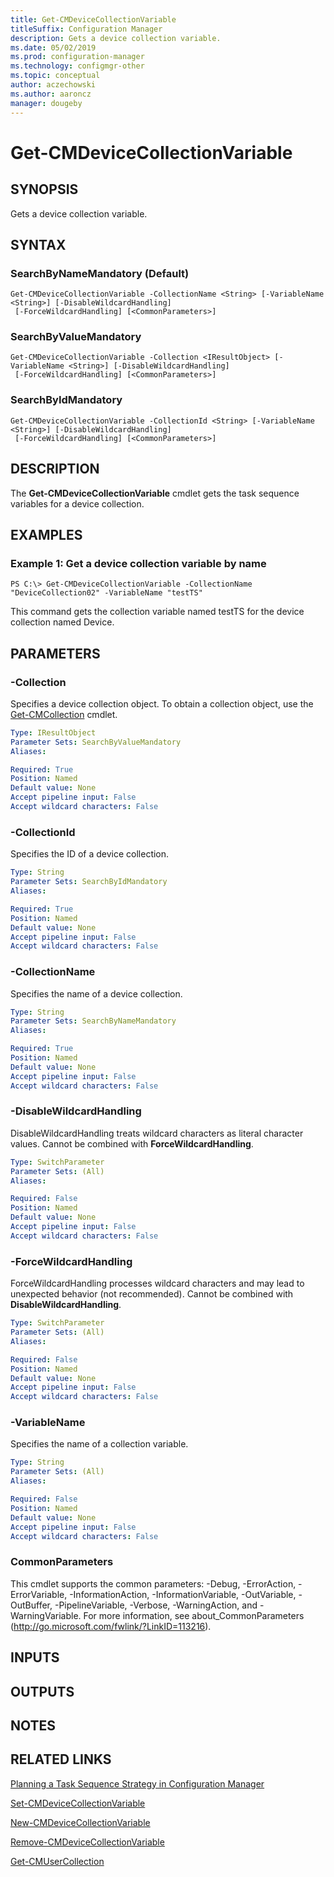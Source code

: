 ```yaml
---
title: Get-CMDeviceCollectionVariable
titleSuffix: Configuration Manager
description: Gets a device collection variable.
ms.date: 05/02/2019
ms.prod: configuration-manager
ms.technology: configmgr-other
ms.topic: conceptual
author: aczechowski
ms.author: aaroncz
manager: dougeby
---
```


# Get-CMDeviceCollectionVariable

## SYNOPSIS
Gets a device collection variable.

## SYNTAX

### SearchByNameMandatory (Default)
```
Get-CMDeviceCollectionVariable -CollectionName <String> [-VariableName <String>] [-DisableWildcardHandling]
 [-ForceWildcardHandling] [<CommonParameters>]
```

### SearchByValueMandatory
```
Get-CMDeviceCollectionVariable -Collection <IResultObject> [-VariableName <String>] [-DisableWildcardHandling]
 [-ForceWildcardHandling] [<CommonParameters>]
```

### SearchByIdMandatory
```
Get-CMDeviceCollectionVariable -CollectionId <String> [-VariableName <String>] [-DisableWildcardHandling]
 [-ForceWildcardHandling] [<CommonParameters>]
```

## DESCRIPTION
The **Get-CMDeviceCollectionVariable** cmdlet gets the task sequence variables for a device collection.

## EXAMPLES

### Example 1: Get a device collection variable by name
```
PS C:\> Get-CMDeviceCollectionVariable -CollectionName "DeviceCollection02" -VariableName "testTS"
```

This command gets the collection variable named testTS for the device collection named Device.

## PARAMETERS

### -Collection
Specifies a device collection object.
To obtain a collection object, use the [Get-CMCollection](Get-CMCollection.md) cmdlet.

```yaml
Type: IResultObject
Parameter Sets: SearchByValueMandatory
Aliases: 

Required: True
Position: Named
Default value: None
Accept pipeline input: False
Accept wildcard characters: False
```

### -CollectionId
Specifies the ID of a device collection.

```yaml
Type: String
Parameter Sets: SearchByIdMandatory
Aliases: 

Required: True
Position: Named
Default value: None
Accept pipeline input: False
Accept wildcard characters: False
```

### -CollectionName
Specifies the name of a device collection.

```yaml
Type: String
Parameter Sets: SearchByNameMandatory
Aliases: 

Required: True
Position: Named
Default value: None
Accept pipeline input: False
Accept wildcard characters: False
```

### -DisableWildcardHandling
DisableWildcardHandling treats wildcard characters as literal character values. Cannot be combined with **ForceWildcardHandling**.

```yaml
Type: SwitchParameter
Parameter Sets: (All)
Aliases: 

Required: False
Position: Named
Default value: None
Accept pipeline input: False
Accept wildcard characters: False
```

### -ForceWildcardHandling
ForceWildcardHandling processes wildcard characters and may lead to unexpected behavior (not recommended). Cannot be combined with **DisableWildcardHandling**.

```yaml
Type: SwitchParameter
Parameter Sets: (All)
Aliases: 

Required: False
Position: Named
Default value: None
Accept pipeline input: False
Accept wildcard characters: False
```

### -VariableName
Specifies the name of a collection variable.

```yaml
Type: String
Parameter Sets: (All)
Aliases: 

Required: False
Position: Named
Default value: None
Accept pipeline input: False
Accept wildcard characters: False
```

### CommonParameters
This cmdlet supports the common parameters: -Debug, -ErrorAction, -ErrorVariable, -InformationAction, -InformationVariable, -OutVariable, -OutBuffer, -PipelineVariable, -Verbose, -WarningAction, and -WarningVariable. For more information, see about_CommonParameters (http://go.microsoft.com/fwlink/?LinkID=113216).

## INPUTS

## OUTPUTS

## NOTES

## RELATED LINKS

[Planning a Task Sequence Strategy in Configuration Manager](http://go.microsoft.com/fwlink/p/?LinkID=260806)

[Set-CMDeviceCollectionVariable](Set-CMDeviceCollectionVariable.md)

[New-CMDeviceCollectionVariable](New-CMDeviceCollectionVariable.md)

[Remove-CMDeviceCollectionVariable](Remove-CMDeviceCollectionVariable.md)

[Get-CMUserCollection](Get-CMUserCollection.md)


